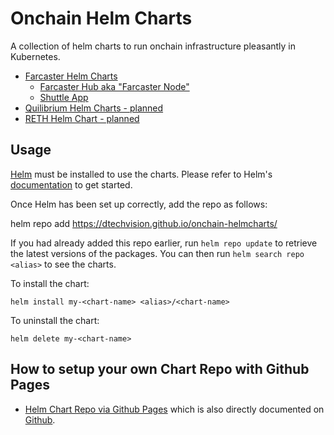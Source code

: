 # Onchain Helm Charts

A collection of helm charts to run onchain infrastructure pleasantly in Kubernetes.

- [Farcaster Helm Charts](/charts/farcaster)
  - [Farcaster Hub aka "Farcaster Node"](/charts/farcaster/hubble)
  - [Shuttle App](/charts/farcaster/shuttle)
- [Quilibrium Helm Charts - planned](/charts/quilibrium)
- [RETH Helm Chart - planned](/charts/reth)

## Usage

[Helm](https://helm.sh) must be installed to use the charts.  Please refer to
Helm's [documentation](https://helm.sh/docs) to get started.

Once Helm has been set up correctly, add the repo as follows:

  helm repo add <alias> https://dtechvision.github.io/onchain-helmcharts/

If you had already added this repo earlier, run `helm repo update` to retrieve
the latest versions of the packages.  You can then run `helm search repo
<alias>` to see the charts.

To install the <chart-name> chart:

    helm install my-<chart-name> <alias>/<chart-name>

To uninstall the chart:

    helm delete my-<chart-name>

## How to setup your own Chart Repo with Github Pages

- [Helm Chart Repo via Github Pages](https://helm.sh/docs/howto/chart_releaser_action/) which is also directly documented on [Github](https://github.com/marketplace/actions/helm-chart-releaser).
